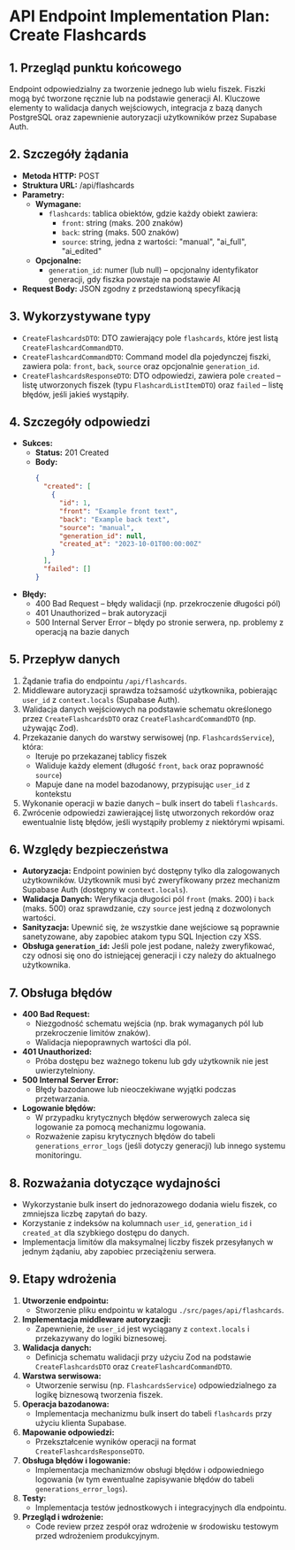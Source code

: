 # API Endpoint Implementation Plan: Create Flashcards

## 1. Przegląd punktu końcowego

Endpoint odpowiedzialny za tworzenie jednego lub wielu fiszek. Fiszki mogą być tworzone ręcznie lub na podstawie generacji AI. Kluczowe elementy to walidacja danych wejściowych, integracja z bazą danych PostgreSQL oraz zapewnienie autoryzacji użytkowników przez Supabase Auth.

## 2. Szczegóły żądania

- **Metoda HTTP:** POST
- **Struktura URL:** /api/flashcards
- **Parametry:**
  - **Wymagane:**
    - `flashcards`: tablica obiektów, gdzie każdy obiekt zawiera:
      - `front`: string (maks. 200 znaków)
      - `back`: string (maks. 500 znaków)
      - `source`: string, jedna z wartości: "manual", "ai_full", "ai_edited"
  - **Opcjonalne:**
    - `generation_id`: numer (lub null) – opcjonalny identyfikator generacji, gdy fiszka powstaje na podstawie AI
- **Request Body:** JSON zgodny z przedstawioną specyfikacją

## 3. Wykorzystywane typy

- `CreateFlashcardsDTO`: DTO zawierający pole `flashcards`, które jest listą `CreateFlashcardCommandDTO`.
- `CreateFlashcardCommandDTO`: Command model dla pojedynczej fiszki, zawiera pola: `front`, `back`, `source` oraz opcjonalnie `generation_id`.
- `CreateFlashcardsResponseDTO`: DTO odpowiedzi, zawiera pole `created` – listę utworzonych fiszek (typu `FlashcardListItemDTO`) oraz `failed` – listę błędów, jeśli jakieś wystąpiły.

## 4. Szczegóły odpowiedzi

- **Sukces:**
  - **Status:** 201 Created
  - **Body:**
    ```json
    {
      "created": [
        {
          "id": 1,
          "front": "Example front text",
          "back": "Example back text",
          "source": "manual",
          "generation_id": null,
          "created_at": "2023-10-01T00:00:00Z"
        }
      ],
      "failed": []
    }
    ```
- **Błędy:**
  - 400 Bad Request – błędy walidacji (np. przekroczenie długości pól)
  - 401 Unauthorized – brak autoryzacji
  - 500 Internal Server Error – błędy po stronie serwera, np. problemy z operacją na bazie danych

## 5. Przepływ danych

1. Żądanie trafia do endpointu `/api/flashcards`.
2. Middleware autoryzacji sprawdza tożsamość użytkownika, pobierając `user_id` z `context.locals` (Supabase Auth).
3. Walidacja danych wejściowych na podstawie schematu określonego przez `CreateFlashcardsDTO` oraz `CreateFlashcardCommandDTO` (np. używając Zod).
4. Przekazanie danych do warstwy serwisowej (np. `FlashcardsService`), która:
   - Iteruje po przekazanej tablicy fiszek
   - Waliduje każdy element (długość `front`, `back` oraz poprawność `source`)
   - Mapuje dane na model bazodanowy, przypisując `user_id` z kontekstu
5. Wykonanie operacji w bazie danych – bulk insert do tabeli `flashcards`.
6. Zwrócenie odpowiedzi zawierającej listę utworzonych rekordów oraz ewentualnie listę błędów, jeśli wystąpiły problemy z niektórymi wpisami.

## 6. Względy bezpieczeństwa

- **Autoryzacja:** Endpoint powinien być dostępny tylko dla zalogowanych użytkowników. Użytkownik musi być zweryfikowany przez mechanizm Supabase Auth (dostępny w `context.locals`).
- **Walidacja Danych:** Weryfikacja długości pól `front` (maks. 200) i `back` (maks. 500) oraz sprawdzanie, czy `source` jest jedną z dozwolonych wartości.
- **Sanityzacja:** Upewnić się, że wszystkie dane wejściowe są poprawnie sanetyzowane, aby zapobiec atakom typu SQL Injection czy XSS.
- **Obsługa `generation_id`:** Jeśli pole jest podane, należy zweryfikować, czy odnosi się ono do istniejącej generacji i czy należy do aktualnego użytkownika.

## 7. Obsługa błędów

- **400 Bad Request:**
  - Niezgodność schematu wejścia (np. brak wymaganych pól lub przekroczenie limitów znaków).
  - Walidacja niepoprawnych wartości dla pól.
- **401 Unauthorized:**
  - Próba dostępu bez ważnego tokenu lub gdy użytkownik nie jest uwierzytelniony.
- **500 Internal Server Error:**
  - Błędy bazodanowe lub nieoczekiwane wyjątki podczas przetwarzania.
- **Logowanie błędów:**
  - W przypadku krytycznych błędów serwerowych zaleca się logowanie za pomocą mechanizmu logowania.
  - Rozważenie zapisu krytycznych błędów do tabeli `generations_error_logs` (jeśli dotyczy generacji) lub innego systemu monitoringu.

## 8. Rozważania dotyczące wydajności

- Wykorzystanie bulk insert do jednorazowego dodania wielu fiszek, co zmniejsza liczbę zapytań do bazy.
- Korzystanie z indeksów na kolumnach `user_id`, `generation_id` i `created_at` dla szybkiego dostępu do danych.
- Implementacja limitów dla maksymalnej liczby fiszek przesyłanych w jednym żądaniu, aby zapobiec przeciążeniu serwera.

## 9. Etapy wdrożenia

1. **Utworzenie endpointu:**
   - Stworzenie pliku endpointu w katalogu `./src/pages/api/flashcards`.
2. **Implementacja middleware autoryzacji:**
   - Zapewnienie, że `user_id` jest wyciągany z `context.locals` i przekazywany do logiki biznesowej.
3. **Walidacja danych:**
   - Definicja schematu walidacji przy użyciu Zod na podstawie `CreateFlashcardsDTO` oraz `CreateFlashcardCommandDTO`.
4. **Warstwa serwisowa:**
   - Utworzenie serwisu (np. `FlashcardsService`) odpowiedzialnego za logikę biznesową tworzenia fiszek.
5. **Operacja bazodanowa:**
   - Implementacja mechanizmu bulk insert do tabeli `flashcards` przy użyciu klienta Supabase.
6. **Mapowanie odpowiedzi:**
   - Przekształcenie wyników operacji na format `CreateFlashcardsResponseDTO`.
7. **Obsługa błędów i logowanie:**
   - Implementacja mechanizmów obsługi błędów i odpowiedniego logowania (w tym ewentualne zapisywanie błędów do tabeli `generations_error_logs`).
8. **Testy:**
   - Implementacja testów jednostkowych i integracyjnych dla endpointu.
9. **Przegląd i wdrożenie:**
   - Code review przez zespół oraz wdrożenie w środowisku testowym przed wdrożeniem produkcyjnym.

